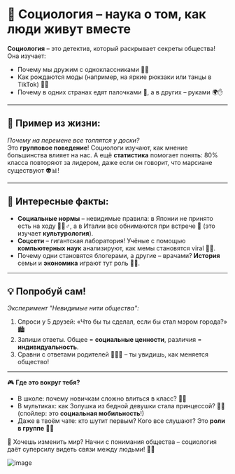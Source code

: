 # 👥 Социология – наука о том, как люди живут вместе

**Социология** – это детектив, который раскрывает секреты общества! Она изучает:  
- Почему мы дружим с одноклассниками 🎒👫  
- Как рождаются моды (например, на яркие рюкзаки или танцы в TikTok) 🕺💃  
- Почему в одних странах едят палочками 🥢, а в других – руками 🌍✋  

---

## 🌟 Пример из жизни:  
_Почему на перемене все толпятся у доски?_  
Это **групповое поведение**! Социологи изучают, как мнение большинства влияет на нас. А ещё **статистика** помогает понять: 80% класса повторяют за лидером, даже если он говорит, что марсиане существуют 👽📊!

---

## 🔎 Интересные факты:  
- **Социальные нормы** – невидимые правила: в Японии не принято есть на ходу 🍱🚶♂️, а в Италии все обнимаются при встрече 🤗 (это изучает **культурология**).  
- **Соцсети** – гигантская лаборатория! Учёные с помощью **компьютерных наук** анализируют, как мемы становятся viral 🦠📲.  
- Почему одни становятся блогерами, а другие – врачами? **История** семьи и **экономика** играют тут роль 💼🎥.  

---

## 💡 Попробуй сам!  
_Эксперимент "Невидимые нити общества":_  
1. Спроси у 5 друзей: «Что бы ты сделал, если бы стал мэром города?» 🏙️  
2. Запиши ответы. Общее = **социальные ценности**, различия = **индивидуальность**.  
3. Сравни с ответами родителей 👨👩👧 – ты увидишь, как меняется общество!  

---

🎮 **Где это вокруг тебя?**  
- В школе: почему новичкам сложно влиться в класс? 🎒😔  
- В мультиках: как Золушка из бедной девушки стала принцессой? 👑🐭 (спойлер: это **социальная мобильность**!)  
- Даже в твоём чате: кто шутит первым? Кого все слушают? Это **роли в группе** 💬👑  

🚀 Хочешь изменить мир? Начни с понимания общества – социология даёт суперсилу видеть связи между людьми! 🔗✨

![image](https://github.com/user-attachments/assets/1d5cc5df-4a6c-460d-82fe-a630254de873)
